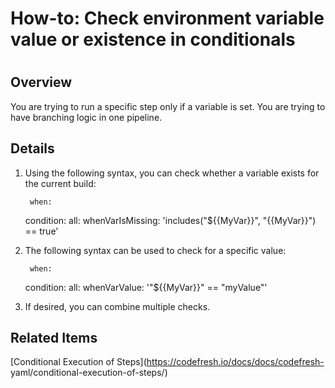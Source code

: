 # How-to: Check environment variable value or existence in conditionals

#

## Overview

You are trying to run a specific step only if a variable is set. You are
trying to have branching logic in one pipeline.

## Details

  1. Using the following syntax, you can check whether a variable exists for the current build:
    
          when:
        condition:
          all:
            whenVarIsMissing: 'includes("${{MyVar}}", "{{MyVar}}") == true'
    

  2. The following syntax can be used to check for a specific value:
    
          when:
        condition:
          all:
            whenVarValue: '"${{MyVar}}" == "myValue"'
    

  3. If desired, you can combine multiple checks.

## Related Items

[Conditional Execution of Steps](https://codefresh.io/docs/docs/codefresh-
yaml/conditional-execution-of-steps/)

